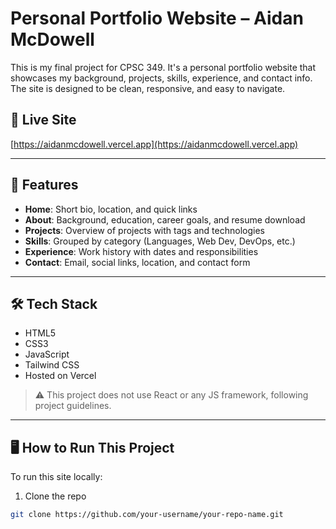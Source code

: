 # Personal Portfolio Website – Aidan McDowell

This is my final project for CPSC 349. It's a personal portfolio website that showcases my background, projects, skills, experience, and contact info. The site is designed to be clean, responsive, and easy to navigate.

## 🔗 Live Site

[https://aidanmcdowell.vercel.app](https://aidanmcdowell.vercel.app)

---

## 📁 Features

- **Home**: Short bio, location, and quick links
- **About**: Background, education, career goals, and resume download
- **Projects**: Overview of projects with tags and technologies
- **Skills**: Grouped by category (Languages, Web Dev, DevOps, etc.)
- **Experience**: Work history with dates and responsibilities
- **Contact**: Email, social links, location, and contact form

---

## 🛠 Tech Stack

- HTML5  
- CSS3  
- JavaScript  
- Tailwind CSS  
- Hosted on Vercel

> ⚠️ This project does not use React or any JS framework, following project guidelines.

---

## 🖥 How to Run This Project

To run this site locally:

1. Clone the repo  
```bash
git clone https://github.com/your-username/your-repo-name.git
